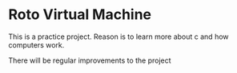 <h1>Roto Virtual Machine</h1>

<p>This is a practice project. Reason is to learn more about c and how computers work.</p>
<p>There will be regular improvements to the project</p>
